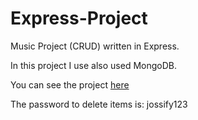 # Express-Project
Music Project (CRUD) written in Express.

In this project I use also used MongoDB.

You can see the project [here](https://secret-bayou-84931.herokuapp.com/music]here)



The password to delete items is: jossify123


